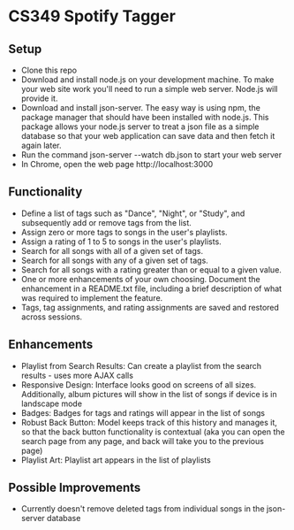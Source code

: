# CS349 Spotify Tagger

## Setup

* Clone this repo
* Download and install node.js on your development machine. To make your web site work you'll need to run a simple web server. Node.js will provide it.
* Download and install json-server. The easy way is using npm, the package manager that should have been installed with node.js. This package allows your node.js server to treat a json file as a simple database so that your web application can save data and then fetch it again later.
* Run the command json-server --watch db.json to start your web server
* In Chrome, open the web page http://localhost:3000

## Functionality

* Define a list of tags such as "Dance", "Night", or "Study", and subsequently add or remove tags from the list.
* Assign zero or more tags to songs in the user's playlists.
* Assign a rating of 1 to 5 to songs in the user's playlists.
* Search for all songs with all of a given set of tags.
* Search for all songs with any of a given set of tags.
* Search for all songs with a rating greater than or equal to a given value.
* One or more enhancements of your own choosing. Document the enhancement in a README.txt file, including a brief description of what was required to implement the feature.
* Tags, tag assignments, and rating assignments are saved and restored across sessions.

## Enhancements

* Playlist from Search Results: Can create a playlist from the search results - uses more AJAX calls
* Responsive Design: Interface looks good on screens of all sizes. Additionally, album pictures will show in the list of songs if device is in landscape mode
* Badges: Badges for tags and ratings will appear in the list of songs
* Robust Back Button: Model keeps track of this history and manages it, so that the back button functionality is contextual (aka you can open the search page from any page, and back will take you to the previous page)
* Playlist Art: Playlist art appears in the list of playlists

## Possible Improvements

* Currently doesn't remove deleted tags from individual songs in the json-server database
